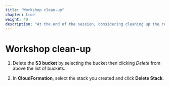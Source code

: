 ```yaml
---
title: "Workshop clean-up"
chapter: true
weight: 40
description: "At the end of the session, considering cleaning up the resources that were created.  AWS only charges for consumed resources."
---
```


# Workshop clean-up



1. Delete the **S3 bucket** by selecting the bucket then clicking *Delete* from above the list of buckets.

2. In **CloudFormation**, select the stack you created and click **Delete Stack**.